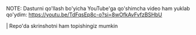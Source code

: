 NOTE: Dasturni qo'llash bo'yicha YouTube'ga qo'shimcha video ham yuklab qo'ydim: 
https://youtu.be/TdFqsEp8c-o?si=8wOfkAvFvfzBSHbU

 | Repo'da skrinshotni ham topishingiz mumkin
